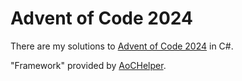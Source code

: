 # Advent of Code 2024

There are my solutions to [Advent of Code 2024](https://adventofcode.com/2024) in C#.

"Framework" provided by [AoCHelper](https://github.com/eduherminio/AoCHelper).